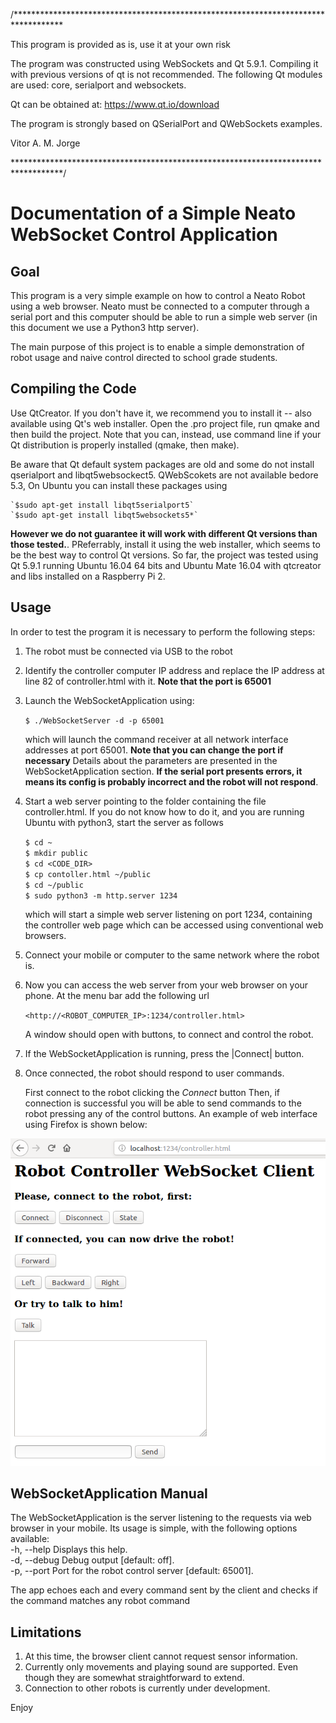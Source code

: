 /***********************************************************************************

This program is provided as is, use it at your own risk

The program was constructed using WebSockets and Qt 5.9.1. Compiling
it with previous versions of qt is not recommended. The following Qt
modules are used: core, serialport and websockets.

Qt can be obtained at: <https://www.qt.io/download>

The program is strongly based on QSerialPort and QWebSockets examples.

Vitor A. M. Jorge

***********************************************************************************/

# Documentation of a Simple Neato WebSocket Control Application

## Goal

This program is a very simple example on how to control a Neato Robot using a web browser. Neato must be connected to a computer through a serial port and this computer should be able to run a simple web server (in this document we use a Python3 http server).  

The main purpose of this project is to enable a simple demonstration of robot usage and naive control directed to school grade students.  

## Compiling the Code

Use QtCreator. If you don't have it, we recommend you to install it --  also available using Qt's web installer. Open the .pro project file, run qmake and then build the project. Note that you can, instead, use command line if your Qt distribution is properly installed (qmake, then make). 

Be aware that Qt default system packages are old and some do not install qserialport and libqt5websockect5. QWebScokets are not available bedore 5.3, On Ubuntu you can install these packages using   

    `$sudo apt-get install libqt5serialport5`  
    `$sudo apt-get install libqt5websockets5*`  


__However we do not guarantee it will work with different Qt versions than those tested.__. PReferrably, install it using the web installer, which seems to be the best way to control Qt versions.  So far, the project was tested using Qt 5.9.1 running Ubuntu 16.04 64 bits and Ubuntu Mate 16.04 with qtcreator and libs installed on a Raspberry Pi 2.   

## Usage

In order to test the program it is necessary to perform the following steps:  

1. The robot must be connected via USB to the robot  

2. Identify the controller computer IP address and replace the IP address at line 82 of controller.html with it. __Note that the port is 65001__  

4. Launch the WebSocketApplication using:  

    `$ ./WebSocketServer -d -p 65001`  

   which will launch the command receiver at all network interface addresses at port 65001. __Note that you can change the port if necessary__ Details about the parameters are presented in the WebSocketApplication section.  __If the serial port presents errors, it means its config is probably incorrect and the robot will not respond__.  


5. Start a web server pointing to the folder containing the file controller.html. If you do not know how to do it, and you are running Ubuntu with python3, start the server as follows  

    `$ cd ~`  
    `$ mkdir public`  
    `$ cd <CODE_DIR>`  
    `$ cp contoller.html ~/public`  
    `$ cd ~/public`  
    `$ sudo python3 -m http.server 1234`  

   which will start a simple web server listening on port 1234, containing the controller web page which can be accessed using conventional web browsers.  

6. Connect your mobile or computer to the same network where the robot is.  
7. Now you can access the web server from your web browser on your phone. At the menu bar add the following url  

    `<http://<ROBOT_COMPUTER_IP>:1234/controller.html>`  

   A window should open with buttons, to connect and control the robot.  

8. If the WebSocketApplication is running, press the |Connect| button.  
9. Once connected, the robot should respond to user commands.  

   First connect to the robot clicking the *Connect* button Then, if connection is successful you will be able to send commands to the robot pressing any of the control buttons. An example of web interface using Firefox is shown below:  

![alt text](https://raw.githubusercontent.com/vitoramj/SimpleRobotWebRemote/master/ScreenShot.png)  


## WebSocketApplication Manual

The WebSocketApplication is the server listening to the requests via web browser in your mobile. Its usage is simple, with the following options available:  
    -h, --help         Displays this help.  
    -d, --debug        Debug output [default: off].  
    -p, --port <port>  Port for the robot control server [default: 65001].  

The app echoes each and every command sent by the client and checks if the command matches any robot command  


## Limitations  

1. At this time, the browser client cannot request sensor information.  
2. Currently only movements and playing sound are supported. Even though they are somewhat straightforward to extend.  
3. Connection to other robots is currently under development.  

Enjoy  
